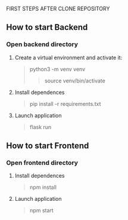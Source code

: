 FIRST STEPS AFTER CLONE REPOSITORY

<h2>How to start Backend</h2>
<h3>Open backend directory</h3>

1. Create a virtual environment and activate it:

    >python3 -m venv venv
    >>source venv/bin/activate

2. Install dependences

    >pip install -r requirements.txt

3. Launch application

    >flask run

<h2>How to start Frontend</h2>
<h3>Open frontend directory</h3>

1. Install dependences

    >npm install

2. Launch application

    >npm start

